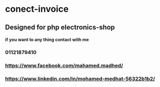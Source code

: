 # conect-invoice
## Designed for php electronics-shop
#### if you want to any thing contact with me 
### 01121879410
### https://www.facebook.com/mahamed.madhed/
### https://www.linkedin.com/in/mohamed-medhat-56322b1b2/
